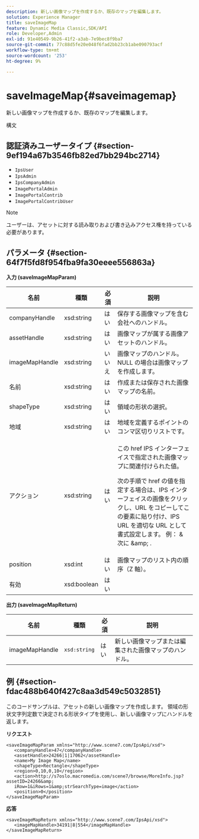 ```yaml
---
description: 新しい画像マップを作成するか、既存のマップを編集します。
solution: Experience Manager
title: saveImageMap
feature: Dynamic Media Classic,SDK/API
role: Developer,Admin
exl-id: 91e40549-9b26-41f2-a3ab-7e9bec8f9ba7
source-git-commit: 77c88d5fe20e048f6fad2bb23cb1abe090793acf
workflow-type: tm+mt
source-wordcount: '253'
ht-degree: 9%

---
```


# saveImageMap{#saveimagemap}

新しい画像マップを作成するか、既存のマップを編集します。

構文

## 認証済みユーザータイプ {#section-9ef194a67b3546fb82ed7bb294bc2714}

* `IpsUser`
* `IpsAdmin`
* `IpsCompanyAdmin`
* `ImagePortalAdmin`
* `ImagePortalContrib`
* `ImagePortalContribUser`

>[!NOTE]
>
>ユーザーは、アセットに対する読み取りおよび書き込みアクセス権を持っている必要があります。

## パラメータ {#section-64f7f5fd8f954fba9fa30eeee556863a}

**入力 (saveImageMapParam)**

<table id="table_49649036F46941D2B1F28515674E533B"> 
 <thead> 
  <tr> 
   <th colname="col1" class="entry"> 名前 </th> 
   <th colname="col2" class="entry"> 種類 </th> 
   <th colname="col3" class="entry"> 必須 </th> 
   <th colname="col4" class="entry"> 説明 </th> 
  </tr> 
 </thead>
 <tbody> 
  <tr> 
   <td colname="col1"> <span class="codeph"> <span class="varname"> companyHandle </span> </span> </td> 
   <td colname="col2"> <span class="codeph"> xsd:string </span> </td> 
   <td colname="col3"> はい </td> 
   <td colname="col4"> 保存する画像マップを含む会社へのハンドル。 </td> 
  </tr> 
  <tr> 
   <td colname="col1"> <span class="codeph"> <span class="varname"> assetHandle </span> </span> </td> 
   <td colname="col2"> <span class="codeph"> xsd:string </span> </td> 
   <td colname="col3"> はい </td> 
   <td colname="col4"> 画像マップが属する画像アセットのハンドル。 </td> 
  </tr> 
  <tr> 
   <td colname="col1"> <span class="codeph"> <span class="varname"> imageMapHandle </span> </span> </td> 
   <td colname="col2"> <span class="codeph"> xsd:string </span> </td> 
   <td colname="col3"> いいえ </td> 
   <td colname="col4"> 画像マップのハンドル。 NULL の場合は画像マップを作成します。 </td> 
  </tr> 
  <tr> 
   <td colname="col1"> <span class="codeph"> <span class="varname"> 名前 </span> </span> </td> 
   <td colname="col2"> <span class="codeph"> xsd:string </span> </td> 
   <td colname="col3"> はい </td> 
   <td colname="col4"> 作成または保存された画像マップの名前。 </td> 
  </tr> 
  <tr> 
   <td colname="col1"> <span class="codeph"> <span class="varname"> shapeType </span> </span> </td> 
   <td colname="col2"> <span class="codeph"> xsd:string </span> </td> 
   <td colname="col3"> はい </td> 
   <td colname="col4"> 領域の形状の選択。 </td> 
  </tr> 
  <tr> 
   <td colname="col1"> <span class="codeph"> <span class="varname"> 地域 </span> </span> </td> 
   <td colname="col2"> <span class="codeph"> xsd:string </span> </td> 
   <td colname="col3"> はい </td> 
   <td colname="col4"> 地域を定義するポイントのコンマ区切りリストです。 </td> 
  </tr> 
  <tr> 
   <td colname="col1"> <span class="codeph"> <span class="varname"> アクション </span> </span> </td> 
   <td colname="col2"> <span class="codeph"> xsd:string </span> </td> 
   <td colname="col3"> はい </td> 
   <td colname="col4"> <p>この <span class="codeph"> href </span> IPS インターフェイスで指定された画像マップに関連付けられた値。 </p> <p>次の手順で <span class="codeph"> href </span> の値を指定する場合は、IPS インターフェイスの画像をクリックし、URL をコピーしてこの要素に貼り付け、IPS URL を適切な URL として書式設定します。 例： <span class="codeph"> &amp; </span> 次に <span class="codeph"> &amp;amp; </span>. </p> </td> 
  </tr> 
  <tr> 
   <td colname="col1"> <span class="codeph"> <span class="varname"> position </span> </span> </td> 
   <td colname="col2"> <span class="codeph"> xsd:int </span> </td> 
   <td colname="col3"> はい </td> 
   <td colname="col4"> 画像マップのリスト内の順序（Z 軸）。 </td> 
  </tr> 
  <tr> 
   <td colname="col1"> <span class="codeph"> <span class="varname"> 有効 </span> </span> </td> 
   <td colname="col2"> <span class="codeph"> xsd:boolean </span> </td> 
   <td colname="col3"> はい </td> 
   <td colname="col4"></td> 
  </tr> 
 </tbody> 
</table>

**出力 (saveImageMapReturn)**

| 名前 | 種類 | 必須 | 説明 |
|---|---|---|---|
| imageMapHandle | `xsd:string` | はい | 新しい画像マップまたは編集された画像マップのハンドル。 |

## 例 {#section-fdac488b640f427c8aa3d549c5032851}

このコードサンプルは、アセットの新しい画像マップを作成します。 領域の形状文字列定数で決定される形状タイプを使用し、新しい画像マップにハンドルを返します。

**リクエスト**

```
<saveImageMapParam xmlns="http://www.scene7.com/IpsApi/xsd"> 
   <companyHandle>47</companyHandle> 
   <assetHandle>24266|1|17062</assetHandle> 
   <name>My Image Map</name> 
   <shapeType>Rectangle</shapeType> 
   <region>0,10,0,10</region> 
   <action>http://s7oslo.macromedia.com/scene7/browse/MoreInfo.jsp?assetID=24266&amp; 
   iRow=1&iRows=1&amp;strSearchType=image</action> 
   <position>0</position> 
</saveImageMapParam>
```

**応答**

```
<saveImageMapReturn xmlns="http://www.scene7.com/IpsApi/xsd"> 
   <imageMapHandle>34191|8|554</imageMapHandle> 
</saveImageMapReturn>
```

